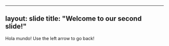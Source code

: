  ---
layout: slide
title: "Welcome to our second slide!"
---
Hola mundo!
Use the left arrow to go back!
